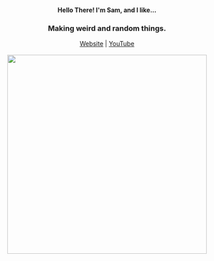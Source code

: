 <div align="center">
  <h4>Hello There! I'm Sam, and I like...</h4>
	<h3>Making weird and random things.</h3>
  <a href="https://saml.is-a.dev/">Website</a> |
  <a href="https://www.youtube.com/channel/UC1aFCoWxCpKbAFFG9sDlLBg">YouTube</a>
  <br>
  <br>
  <a href="https://github.com/SamDev-7/"><img  src="https://github-readme-stats.vercel.app/api?username=SamDev-7&count_private=true&show_icons=true&hide=prs,issues&line_height=32" width="450" src="Github Stats"></a>
</div>
